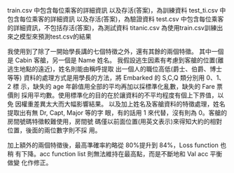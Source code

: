 train.csv 中包含每位乘客的詳細資訊 以及存活(答案)，為訓練資料
test_ti.csv 中包含每位乘客的詳細資訊 以及存活(答案)，為驗證資料
test.csv 中包含每位乘客的詳細資訊，不包括存活(答案)，為測試資料
titanic.csv 為使用train.csv訓練出來之模型來預測test.csv的結果


我使用到了除了一開始學長講的七個特徵之外，還有其餘的兩個特徵。
其中一個是 Cabin 客艙，另一個是 Name 姓名。
我假設逃生因素有考慮到客艙的位置(離逃生地點的遠近)，姓名則能由稱呼提取
出一個人的職位高低(爵士、伯爵、博士等等)
資料的處理方式是用學長的方法，將 Embarked 的 S,C,Q 類分別用 0、1、2 標
示，缺失的 age 年齡值用全部的平均再加以採標準化亂數，缺失的 Fare 票價則
採用平均數。使用標準化的目的在於讓資料的不平均程度有個上下界值，以免
因權重差異太大而大幅影響結果。
以及加上姓名及客艙資料的特徵處理，姓名提取出有無 Dr, Capt, Major 等的字
眼，有的話用 1 來代替，沒有則為 0。客艙的房間號碼特徵較難使用，房間號
碼僅以前面位置(用英文表示)來得知大約的相對位置，後面的兩位數字則不採
用。

加上額外的兩個特徵後，最高準確率約略從 80%提升到 84%，Loss function 也稍
有下降。acc function list 則無法維持在最高點，而是不斷地和 Val acc 平衡做變
化作修正。

